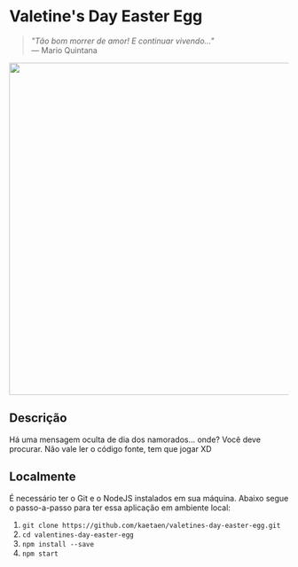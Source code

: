 # Valetine's Day Easter Egg

> _"Tão bom morrer de amor! E continuar vivendo..."_ </br> — Mario Quintana

<p align="center"><img src="https://i.ibb.co/K2Yns6S/ezgif-com-crop.gif" border="0" width="600px"></p>

## Descrição

Há uma mensagem oculta de dia dos namorados... onde? Você deve procurar. Não vale ler o código fonte, tem que jogar XD

## Localmente

É necessário ter o Git e o NodeJS instalados em sua máquina.
Abaixo segue o passo-a-passo para ter essa aplicação em ambiente local:

1. ```git clone https://github.com/kaetaen/valetines-day-easter-egg.git```
2. ```cd valentines-day-easter-egg```
3. ```npm install --save```
5. ```npm start```
